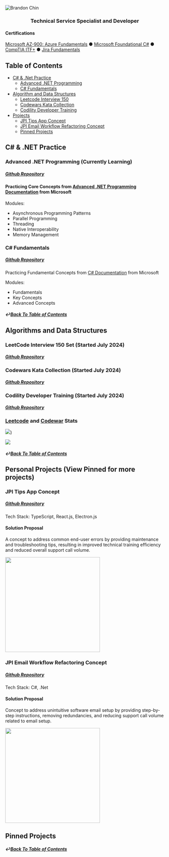 
![Brandon Chin](https://github.com/user-attachments/assets/25e890f0-41a0-45f9-b2a8-77e6e73e0d4d)

<h3 align="center">Technical Service Specialist and Developer</h3>


#### Certifications
[Microsoft AZ-900: Azure Fundamentals](https://www.credly.com/badges/7b7dca40-ba56-499e-af72-250bc65705aa/public_url)
● [Microsoft Foundational C#](https://www.freecodecamp.org/certification/fcc57182351-d5f8-4c35-a817-7a6d2a075fca/foundational-c-sharp-with-microsoft)
● [CompTIA ITF+](https://www.credly.com/badges/e7ce6dfc-f0a4-4244-91ef-2f929f364fc2)
● [Jira Fundamentals](https://university.atlassian.com/student/award/jDn1n6JUTkL5CeKzL1GJHD9b)


## Table of Contents

- [C# & .Net Practice](#c--net-practice)
  - [Advanced .NET Programming](#advanced-net-programming-currently-learning)
  - [C# Fundamentals](#c-fundamentals)
- [Algorithm and Data Structures](#c--net-practice)
  - [Leetcode Interview 150](#leetcode-interview-150-set)
  - [Codewars Kata Collection](#leetcode-interview-150-set)
  - [Codility Developer Training](#codility-developer-training)
- [Projects](#personal-projects-view-pinned-for-more-projects)
  - [JPI Tips App Concept](#pinned-projects)
  - [JPI Email Workflow Refactoring Concept](#pinned-projects)
  - [Pinned Projects](#pinned-projects)   

## C# & .NET Practice

### Advanced .NET Programming (Currently Learning)

##### [Github Repository](https://github.com/chitangchin/AdvancedDotNETProgramming)

#### Practicing Core Concepts from [Advanced .NET Programming Documentation](https://learn.microsoft.com/en-us/dotnet/navigate/advanced-programming/) from Microsoft

Modules:
- Asynchronous Programming Patterns
- Parallel Programming
- Threading
- Native Interoperability
- Memory Management

### C# Fundamentals

##### [Github Repository](https://github.com/chitangchin/CSharpFundamentals)

Practicing Fundamental Concepts from [C# Documentation](https://learn.microsoft.com/en-us/dotnet/csharp/tour-of-csharp/) from Microsoft

Modules:
- Fundamentals
- Key Concepts
- Advanced Concepts

##### ↩️[Back To Table of Contents](#table-of-content)

## Algorithms and Data Structures

### LeetCode Interview 150 Set (Started July 2024)

##### [Github Repository](https://github.com/chitangchin/LeetCodeInterview150)

### Codewars Kata Collection (Started July 2024)

##### [Github Repository](https://github.com/chitangchin/CodewarKata)

### Codility Developer Training (Started July 2024)

##### [Github Repository](https://github.com/chitangchin/CodilityDeveloperTraining)

### [Leetcode](https://leetcode.com/u/chitangchin/) and [Codewar](https://www.codewars.com/users/chitangchin) Stats

![](https://leetcard.jacoblin.cool/chitangchin?ext=heatmap))

![](https://www.codewars.com/users/chitangchin/badges/large)

##### ↩️[Back To Table of Contents](#table-of-content)

## Personal Projects (View Pinned for more projects)

### JPI Tips App Concept 

##### [Github Repository](https://github.com/chitangchin/JPI-Tips-Window-App)

Tech Stack: TypeScript, React.js, Electron.js

#### Solution Proposal 

A concept to address common end-user errors by providing maintenance and troubleshooting tips, resulting in improved technical training efficiency and reduced overall support call volume.

<img src="https://github.com/chitangchin/Chitangchin/assets/96362668/e4371c21-a042-4e0f-a944-8677b47b77a3" height="300px"/>

### JPI Email Workflow Refactoring Concept 

##### [Github Repository](https://github.com/chitangchin/Simplified-SMTP-Email-App)

Tech Stack: C#, .Net

####  Solution Proposal 

Concept to address unintuitive software email setup by providing step-by-step instructions, removing redundancies, and reducing support call volume related to email setup.

<img src="https://github.com/user-attachments/assets/67fcac42-c674-4221-827e-0e026b4d3e48" height="300px"/>

## Pinned Projects

##### ↩️[Back To Table of Contents](#table-of-content)

